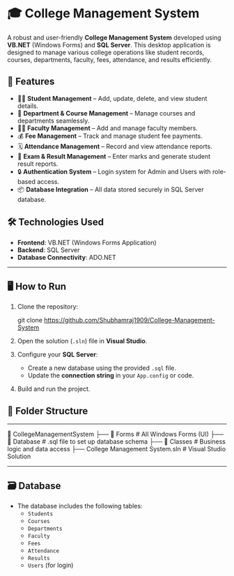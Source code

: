 # 🎓 College Management System

A robust and user-friendly **College Management System** developed using **VB.NET** (Windows Forms) and **SQL Server**. This desktop application is designed to manage various college operations like student records, courses, departments, faculty, fees, attendance, and results efficiently.



## 📌 Features

- 🧑‍🎓 **Student Management** – Add, update, delete, and view student details.
- 🏫 **Department & Course Management** – Manage courses and departments seamlessly.
- 👨‍🏫 **Faculty Management** – Add and manage faculty members.
- 💰 **Fee Management** – Track and manage student fee payments.
- 🗓️ **Attendance Management** – Record and view attendance reports.
- 📝 **Exam & Result Management** – Enter marks and generate student result reports.
- 🔒 **Authentication System** – Login system for Admin and Users with role-based access.
- 📦 **Database Integration** – All data stored securely in SQL Server database.



## 🛠️ Technologies Used

- **Frontend**: VB.NET (Windows Forms Application)
- **Backend**: SQL Server
- **Database Connectivity**: ADO.NET

---

## 🖥️ How to Run

1. Clone the repository:

   
   git clone https://github.com/Shubhamraj1909/College-Management-System
   

2. Open the solution (`.sln`) file in **Visual Studio**.

3. Configure your **SQL Server**:
   - Create a new database using the provided `.sql` file.
   - Update the **connection string** in your `App.config` or code.

4. Build and run the project.



## 🧩 Folder Structure
---

📁 CollegeManagementSystem
├── 📂 Forms           # All Windows Forms (UI)
├── 📂 Database        # .sql file to set up database schema
├── 📂 Classes         # Business logic and data access
├── College Management System.sln    # Visual Studio Solution

---



## 🗃️ Database

- The database includes the following tables:
  - `Students`
  - `Courses`
  - `Departments`
  - `Faculty`
  - `Fees`
  - `Attendance`
  - `Results`
  - `Users` (for login)








